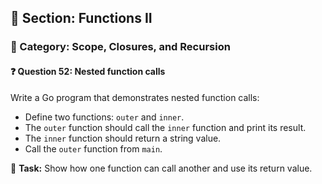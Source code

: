 ## 📘 Section: Functions II  
### 🔹 Category: Scope, Closures, and Recursion  
#### ❓ Question 52: Nested function calls

Write a Go program that demonstrates nested function calls:

- Define two functions: `outer` and `inner`.
- The `outer` function should call the `inner` function and print its result.
- The `inner` function should return a string value.
- Call the `outer` function from `main`.

🔧 **Task:** Show how one function can call another and use its return value.
